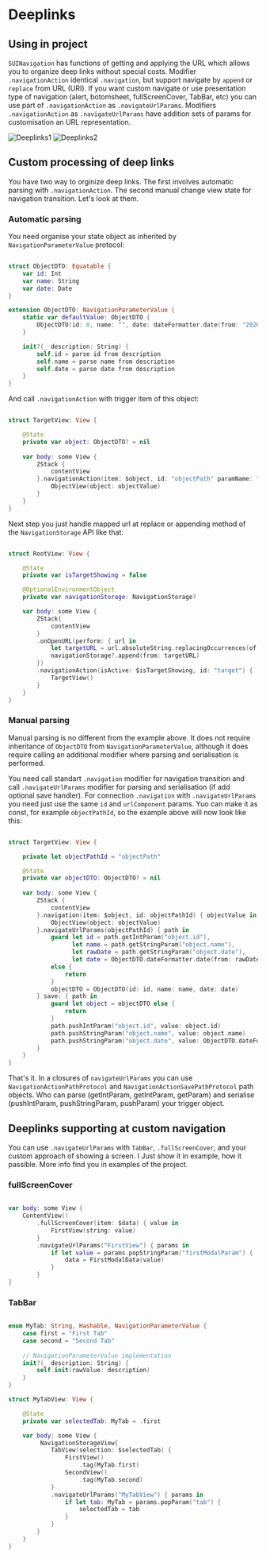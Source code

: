 # Deeplinks

## Using in project

`SUINavigation` has functions of getting and applying the URL which allows you to organize deep links without special costs. Modifier `.navigationAction` identical `.navigation`, but support navigate by `append` or `replace` from URL (URI). If you want custom navigate or use presentation type of navigation (alert, botomsheet, fullScreenCover, TabBar, etc) you can use part of `.navigationAction` as `.navigateUrlParams`. Modifiers `.navigationAction` as `.navigateUrlParams` have addition sets of params for customisation an URL representation.

![Deeplinks1](/Docs/Deeplinks1.svg "Deeplinks1")
![Deeplinks2](/Docs/Deeplinks2.svg "Deeplinks2")

## Сustom processing of deep links

You have two way to orginize deep links. The first involves automatic parsing with `.navigationAction`. The second manual change view state for navigation transition. Let's look at them.

### Automatic parsing

You need organise your state object as inherited by `NavigationParameterValue` protocol: 

```swift

struct ObjectDTO: Equatable {
    var id: Int
    var name: String
    var date: Date
}

extension ObjectDTO: NavigationParameterValue {
    static var defaultValue: ObjectDTO {
        ObjectDTO(id: 0, name: "", date: dateFormatter.date(from: "2020-02-20")!)
    }

    init?(_ description: String) {
        self.id = parse id from description
        self.name = parse name from description
        self.date = parse date from description
    }
}

```

And call `.navigationAction` with trigger item of this object:


```swift

struct TargetView: View {

    @State
    private var object: ObjectDTO? = nil
    
    var body: some View {
        ZStack {
            contentView
        }.navigationAction(item: $object, id: "objectPath" paramName: "objectParam") { objectValue in
            ObjectView(object: objectValue)
        }
    }
}

```

Next step you just handle mapped url at replace or appending method of the `NavigationStorage` API like that:

```swift

struct RootView: View {

    @State
    private var isTargetShowing = false

    @OptionalEnvironmentObject
    private var navigationStorage: NavigationStorage?

    var body: some View {
        ZStack{
            contentView
        }
        .onOpenURL(perform: { url in
            let targetURL = url.absoluteString.replacingOccurrences(of: "navigator://", with: "")
            navigationStorage?.append(from: targetURL)
        })
        .navigationAction(isActive: $isTargetShowing, id: "target") {
            TargetView()
        }
    }
}

```

### Manual parsing

Manual parsing is no different from the example above. It does not require inheritance of `ObjectDTO` from `NavigationParameterValue`, although it does require calling an additional modifier where parsing and serialisation is performed.

You need call standart `.navigation` modifier for navigation transition and call `.navigateUrlParams` modifier for parsing and serialisation (if add optional save handler). For connection `.navigation` with `.navigateUrlParams` you need just use the same `id` and `urlComponent` params. Yuo can make it as const, for example `objectPathId`, so the example above will now look like this:

```swift

struct TargetView: View {

    private let objectPathId = "objectPath"

    @State
    private var objectDTO: ObjectDTO? = nil
    
    var body: some View {
        ZStack {
            contentView
        }.navigation(item: $object, id: objectPathId) { objectValue in
            ObjectView(object: objectValue)
        }.navigateUrlParams(objectPathId) { path in
            guard let id = path.getIntParam("object.id"),
                  let name = path.getStringParam("object.name"),
                  let rawDate = path.getStringParam("object.date"),
                  let date = ObjectDTO.dateFormatter.date(from: rawDate)
            else {
                return
            }
            objectDTO = ObjectDTO(id: id, name: name, date: date)
        } save: { path in
            guard let object = objectDTO else {
                return
            }
            path.pushIntParam("object.id", value: object.id)
            path.pushStringParam("object.name", value: object.name)
            path.pushStringParam("object.date", value: ObjectDTO.dateFormatter.string(from: object.date))
        }
    }
}

```

That's it. In a closures of `navigateUrlParams` you can use `NavigationActionPathProtocol` and `NavigationActionSavePathProtocol` path objects. Who can parse (getIntParam, getIntParam, getParam) and serialise (pushIntParam, pushStringParam, pushParam) your trigger object.

## Deeplinks supporting at custom navigation

You can use `.navigateUrlParams` with `TabBar`, `.fullScreenCover`, and your custom approach of showing a screen. I Just show it in example, how it passible. More info find you in examples of the project.

### fullScreenCover

```swift

var body: some View {
    ContentView()
        .fullScreenCover(item: $data) { value in
            FirstView(string: value)
        }
        .navigateUrlParams("FirstView") { params in
            if let value = params.popStringParam("firstModalParam") {
                data = FirstModalData(value)
            }
        }
}

```

### TabBar

```swift

enum MyTab: String, Hashable, NavigationParameterValue {
    case first = "First Tab"
    case second = "Second Tab"
    
    // NavigationParameterValue implementation
    init?(_ description: String) {
        self.init(rawValue: description)
    }
}

struct MyTabView: View {

    @State
    private var selectedTab: MyTab = .first

    var body: some View {
         NavigationStorageView{
            TabView(selection: $selectedTab) {
                FirstView()
                    .tag(MyTab.first)
                SecondView()
                    .tag(MyTab.second)
            }
            .navigateUrlParams("MyTabView") { params in
                if let tab: MyTab = params.popParam("tab") {
                    selectedTab = tab
                }
            }
        }
    }
}

```
